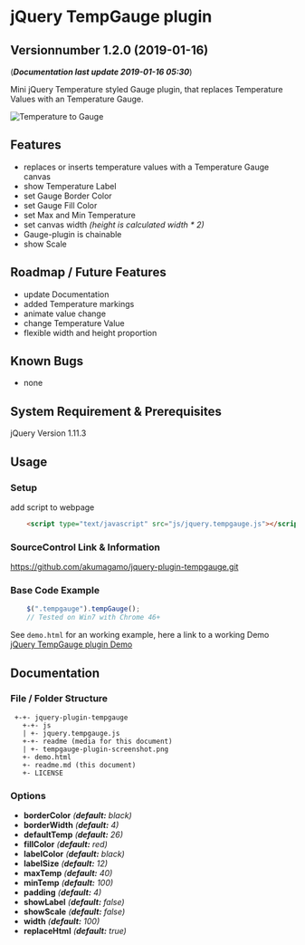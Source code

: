 # jQuery TempGauge plugin
## Versionnumber 1.2.0 (2019-01-16)
(***Documentation last update 2019-01-16 05:30***)  

Mini jQuery Temperature styled Gauge plugin, that replaces Temperature Values with an Temperature Gauge.  

![Temperature to Gauge](https://raw.githubusercontent.com/palhotel/jquery-plugin-tempGauge/master/readme/tempgauge-plugin-screenshot.png "Temperature to Gauge")

## Features
* replaces or inserts temperature values with a Temperature Gauge canvas
* show Temperature Label
* set Gauge Border Color
* set Gauge Fill Color
* set Max and Min Temperature
* set canvas width *(height is calculated width * 2)*
* Gauge-plugin is chainable
* show Scale

## Roadmap / Future Features
* update Documentation
* added Temperature markings 
* animate value change
* change Temperature Value
* flexible width and height proportion

## Known Bugs
* none 

## System Requirement & Prerequisites
jQuery Version 1.11.3

## Usage

### Setup
add script to webpage

```html
	<script type="text/javascript" src="js/jquery.tempgauge.js"></script>
```
### SourceControl Link & Information
https://github.com/akumagamo/jquery-plugin-tempgauge.git

### Base Code Example

```javascript
	$(".tempgauge").tempGauge();
	// Tested on Win7 with Chrome 46+
```
See ```demo.html``` for an working example, here a link to a working Demo [jQuery TempGauge plugin Demo](https://rawgit.com/akumagamo/jquery-plugin-tempgauge/master/demo.html)

## Documentation

### File / Folder Structure 
     +-+- jquery-plugin-tempgauge
	   +-+- js
	   | +- jquery.tempgauge.js
	   +-+- readme (media for this document)
	   | +- tempgauge-plugin-screenshot.png
	   +- demo.html
       +- readme.md (this document)
	   +- LICENSE 
	  
### Options
* **borderColor** _(**default:** black)_
* **borderWidth** _(**default:** 4)_
* **defaultTemp**  _(**default:** 26)_
* **fillColor**  _(**default:** red)_
* **labelColor**  _(**default:** black)_
* **labelSize**  _(**default:** 12)_
* **maxTemp**  _(**default:** 40)_
* **minTemp**  _(**default:** 100)_
* **padding** _(**default:** 4)_
* **showLabel**  _(**default:** false)_
* **showScale**  _(**default:** false)_
* **width** _(**default:** 100)_
* **replaceHtml** _(**default:** true)_




